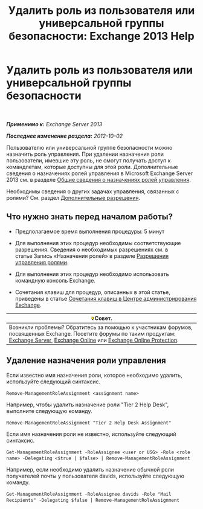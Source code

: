 ﻿---
title: 'Удалить роль из пользователя или универсальной группы безопасности: Exchange 2013 Help'
TOCTitle: Удалить роль из пользователя или универсальной группы безопасности
ms:assetid: df3510ef-e0c2-4d3c-81b0-7dc3e70c01a0
ms:mtpsurl: https://technet.microsoft.com/ru-ru/library/Dd351196(v=EXCHG.150)
ms:contentKeyID: 50489353
ms.date: 05/22/2018
mtps_version: v=EXCHG.150
ms.translationtype: MT
---

# Удалить роль из пользователя или универсальной группы безопасности

 

_**Применимо к:** Exchange Server 2013_

_**Последнее изменение раздела:** 2012-10-02_

Пользователю или универсальной группе безопасности можно назначить роль управления. При удалении назначения роли пользователи, имевшие эту роль, не смогут получать доступ к командлетам, которые доступны для этой роли. Дополнительные сведения о назначениях ролей управления в Microsoft Exchange Server 2013 см. в разделе [Общие сведения о назначениях ролей управления](understanding-management-role-assignments-exchange-2013-help.md).

Необходимы сведения о других задачах управления, связанных с ролями? См. раздел [Дополнительные разрешения](advanced-permissions-exchange-2013-help.md).

## Что нужно знать перед началом работы?

  - Предполагаемое время выполнения процедуры: 5 минут

  - Для выполнения этих процедур необходимы соответствующие разрешения. Сведения о необходимых разрешениях см. в статье Запись «Назначения ролей» в разделе [Разрешения управления ролями](role-management-permissions-exchange-2013-help.md).

  - Для выполнения этих процедур необходимо использовать командную консоль Exchange.

  - Сочетания клавиш для процедур, описанных в этой статье, приведены в статье [Сочетания клавиш в Центре администрирования Exchange](keyboard-shortcuts-in-the-exchange-admin-center-exchange-online-protection-help.md).

<table>
<thead>
<tr class="header">
<th><img src="images/Bb124558.tip(EXCHG.150).gif" title="Совет" alt="Совет" />Совет.</th>
</tr>
</thead>
<tbody>
<tr class="odd">
<td>Возникли проблемы? Обратитесь за помощью к участникам форумов, посвященных Exchange. Посетите форумы по таким продуктам: <a href="https://go.microsoft.com/fwlink/p/?linkid=60612">Exchange Server</a>, <a href="https://go.microsoft.com/fwlink/p/?linkid=267542">Exchange Online</a> или <a href="https://go.microsoft.com/fwlink/p/?linkid=285351">Exchange Online Protection</a>.</td>
</tr>
</tbody>
</table>


## Удаление назначения роли управления

Если известно имя назначения роли, которое необходимо удалить, используйте следующий синтаксис.

    Remove-ManagementRoleAssignment <assignment name>

Например, чтобы удалить назначение роли "Tier 2 Help Desk", выполните следующую команду.

    Remove-ManagementRoleAssignment "Tier 2 Help Desk Assignment"

Если имя назначения роли не известно, используйте следующий синтаксис.

    Get-ManagementRoleAssignment -RoleAssignee <user or USG> -Role <role name> -Delegating <$true | $false> | Remove-ManagementRoleAssignment 

Например, если необходимо удалить назначение обычной роли получателей почты у пользователя davids, используйте следующую команду.

    Get-ManagementRoleAssignment -RoleAssignee davids -Role "Mail Recipients" -Delegating $false | Remove-ManagementRoleAssignment

